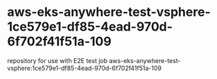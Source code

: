 # aws-eks-anywhere-test-vsphere-1ce579e1-df85-4ead-970d-6f702f41f51a-109
repository for use with E2E test job aws-eks-anywhere-test-vsphere:1ce579e1-df85-4ead-970d-6f702f41f51a-109
